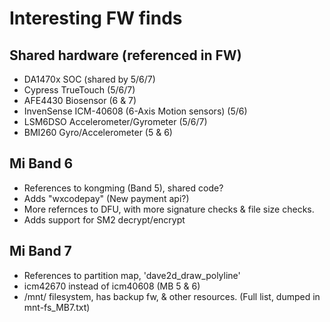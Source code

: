 # Interesting FW finds

## Shared hardware (referenced in FW)
* DA1470x SOC (shared by 5/6/7)
* Cypress TrueTouch (5/6/7)
* AFE4430 Biosensor (6 & 7)
* InvenSense ICM-40608 (6-Axis Motion sensors) (5/6)
* LSM6DSO Accelerometer/Gyrometer (5/6/7)
* BMI260 Gyro/Accelerometer (5 & 6)


## Mi Band 6
* References to kongming (Band 5), shared code?
* Adds "wxcodepay" (New payment api?)
* More refernces to DFU, with more signature checks & file size checks.
* Adds support for SM2 decrypt/encrypt

## Mi Band 7
* References to partition map, 'dave2d_draw_polyline'
* icm42670 instead of icm40608 (MB 5 & 6)
* /mnt/ filesystem, has backup fw, & other resources. (Full list, dumped in mnt-fs_MB7.txt)

